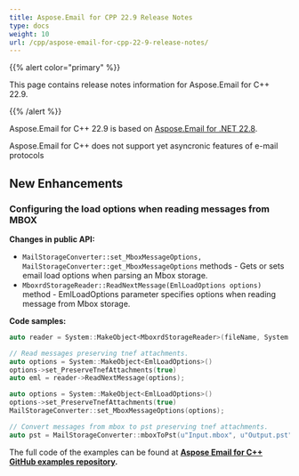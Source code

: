 ```yaml
---
title: Aspose.Email for CPP 22.9 Release Notes
type: docs
weight: 10
url: /cpp/aspose-email-for-cpp-22-9-release-notes/
---
```


{{% alert color="primary" %}} 

This page contains release notes information for Aspose.Email for C++ 22.9.

{{% /alert %}} 

Aspose.Email for C++ 22.9 is based on [Aspose.Email for .NET 22.8](https://docs.aspose.com/email/net/aspose-email-for-net-22-8-release-notes/).

Aspose.Email for C++ does not support yet asyncronic features of e-mail protocols


## **New Enhancements**

### **Configuring the load options when reading messages from MBOX**

**Changes in public API:**

 - `MailStorageConverter::set_MboxMessageOptions, MailStorageConverter::get_MboxMessageOptions` methods - Gets or sets email load options when parsing an Mbox storage.
 - `MboxrdStorageReader::ReadNextMessage(EmlLoadOptions options)` method - EmlLoadOptions parameter specifies options when reading message from Mbox storage.

**Code samples:**

```cpp
auto reader = System::MakeObject<MboxrdStorageReader>(fileName, System::MakeObject<MboxLoadOptions>());

// Read messages preserving tnef attachments.
auto options = System::MakeObject<EmlLoadOptions>()
options->set_PreserveTnefAttachments(true)
auto eml = reader->ReadNextMessage(options);
```

```cpp
auto options = System::MakeObject<EmlLoadOptions>()
options->set_PreserveTnefAttachments(true)
MailStorageConverter::set_MboxMessageOptions(options);

// Convert messages from mbox to pst preserving tnef attachments.
auto pst = MailStorageConverter::mboxToPst(u"Input.mbox", u"Output.pst");
```


The full code of the examples can be found at **[Aspose Email for C++ GitHub examples repository](https://github.com/aspose-email/Aspose.Email-for-C).**




